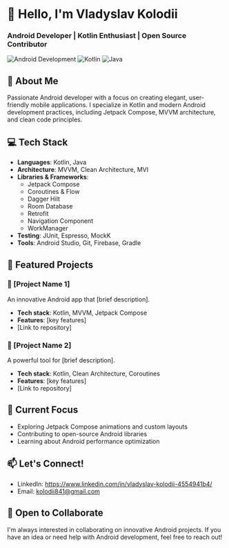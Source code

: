 # 👋 Hello, I'm Vladyslav Kolodii
### Android Developer | Kotlin Enthusiast | Open Source Contributor

![Android Development](https://img.shields.io/badge/Android-Development-3DDC84?style=for-the-badge&logo=android&logoColor=white)
![Kotlin](https://img.shields.io/badge/Kotlin-Expert-7F52FF?style=for-the-badge&logo=kotlin&logoColor=white)
![Java](https://img.shields.io/badge/Java-Development-007396?style=for-the-badge&logo=java&logoColor=white)

## 🚀 About Me
Passionate Android developer with a focus on creating elegant, user-friendly mobile applications. I specialize in Kotlin and modern Android development practices, including Jetpack Compose, MVVM architecture, and clean code principles.

## 💻 Tech Stack
- **Languages**: Kotlin, Java
- **Architecture**: MVVM, Clean Architecture, MVI
- **Libraries & Frameworks**:
  - Jetpack Compose
  - Coroutines & Flow
  - Dagger Hilt
  - Room Database
  - Retrofit
  - Navigation Component
  - WorkManager
- **Testing**: JUnit, Espresso, MockK
- **Tools**: Android Studio, Git, Firebase, Gradle

## 🌟 Featured Projects

### 📱 [Project Name 1]
An innovative Android app that [brief description].
- **Tech stack**: Kotlin, MVVM, Jetpack Compose
- **Features**: [key features]
- [Link to repository]

### 🎯 [Project Name 2]
A powerful tool for [brief description].
- **Tech stack**: Kotlin, Clean Architecture, Coroutines
- **Features**: [key features]
- [Link to repository]


## 🎯 Current Focus
- Exploring Jetpack Compose animations and custom layouts
- Contributing to open-source Android libraries
- Learning about Android performance optimization

## 📫 Let's Connect!
- LinkedIn: https://www.linkedin.com/in/vladyslav-kolodii-4554941b4/
- Email: kolodii841@gmail.com

## 🤝 Open to Collaborate
I'm always interested in collaborating on innovative Android projects. If you have an idea or need help with Android development, feel free to reach out!

